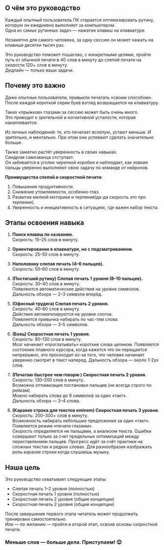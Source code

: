  ## О чём это руководство  
 
 Каждый опытный пользователь ПК старается оптимизировать рутину, которую он ежедневно выполняет за компьютером.  
 Одна из самых рутинных задач — нажатие клавиш на клавиатуре.  
 
 Незаметно для самого человека, за одну сессию он может нажать на клавиши десятки тысяч раз.  
 
 Это руководство поможет пошагово, с конкретными целями, пройти путь от обычной печати в 40 слов в минуту до слепой печати на скорости 120+ слов в минуту.  
 Дедлайн — только ваши задачи.  
 
 ## Почему это важно  
 
Даже опытные пользователи, привыкли печатать «своим способом».  
 После каждой короткой серии букв взгляд возвращается на клавиатуру.  
 
 Таких «прыжков» глазами за сессию может быть очень много.  
 Это приводит к зрительной и когнитивной усталости, которая накапливается.  
 
 Из личных наблюдений: те, кто печатает вслепую, устают меньше. И зрительно, и ментально. При этом они успевают сделать значительно больше.  
 
 Также заметно растёт уверенность в своих навыках.  
 Синдром самозванца отступает.  
 Он забивается в уголке черепной коробки и наблюдает, как ловкие пальцы уверенно выполняют свою задачу по команде от нейронов.  
 
 **Преимущества слепой и скоростной печати:**  
 
 1. Повышение продуктивности.  
 2. Снижение утомляемости, особенно глаз.  
 3. Развитие мелкой моторики и терпения(да-да скорость это про терпение).  
 4. Уверенность и инициативность в ситуациях, где важен набор текста.  
 
 ## Этапы освоения навыка  
 
 1. **Поиск клавиш по названию.**  
    Скорость: 15–25 слов в минуту.  
 
 2. **Ориентирование в клавиатуре, но с подсматриванием.**  
    Скорость: 25–50 слов в минуту.  
 
 3. **Наполовину слепая печать (4–6 пальцев).**  
    Скорость: 50–60 слов в минуту.  
 
 4. **(Постигший рутину) Слепая печать 1 уровня (8–10 пальцев).**  
    Скорость: 30–40 слов в минуту.  
    Появляются автоматические действия на уровне символов.  
    Дальность обзора — 2–3 символа вперёд.  
 
 5. **(Офисный трудяга) Слепая печать 2 уровня.**  
    Скорость: 40–80 слов в минуту.  
    Действия автоматизируются на уровне слогов.  
    Появляется привычка набирать по час-тям слова.  
    Дальность обзора — 3–5 символов.  
 
 6. **(Боец) Скоростная печать 1 уровня.**  
    Скорость: 80–130 слов в минуту.  
    Мозг начинает «проглатывать» короткие слова целиком. Появляется состояние плавного курсора, когда кажется что он перещается непрерывно, это просиходит из-за того, что человек начинает уверенно смотрит в текст наперед.
    Дальность обзора — около 1-2ух слов.  
 
 7. **(Печатаю быстрее чем говорю ) Скоростная печать 2 уровня.**  
    Скорость: 130–200 слов в минуту.  
    Возможна оптимизация постановки пальцев (не всегда строго по рейкам).  
    Можно набирать слова до 9 символов за один «такт».  
    Дальность обзора — 3–4 слова.  
 
 8. **(Караоке строка для текстов eminem) Скоростная печать 3 уровня.**  
    Скорость: 200–300+ слов в минуту.  
    Возможность набирать небольшие предложения за один «такт».  
    Появляется режим «печати глазами».  
    Скорость определяется не пальцами, а анализом текста.  Ошибки совершают только за счет предельных оптимизаций между переставлением пальцев.
    Прогресс идёт за счёт практики на сложных текстах и редких словах. Для разнообразия изображать роль караоке строки когда слушаешь музыку. 
 
 ## Наша цель  
 
 Это руководство охватывает следующие этапы:  
* Слепая печать 1–2 уровня  (полностью)
* Скоростная печать 1 уровня  (полностью)
* Скоростная печать 2 уровня (общие концепции)
* Скоростная печать 2 уровня (общие концепции)


 После завершения первого этапа читатель может продолжить тренировки самостоятельно.  
 Или — по желанию — пройти и второй этап, освоив основы скоростной печати.  
 
 ### Меньше слов — больше дела. Приступаем! 😊  
